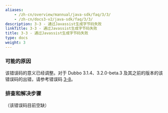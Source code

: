 ```yaml
---
aliases:
    - /zh-cn/overview/mannual/java-sdk/faq/3/3/
    - /zh-cn/docs3-v2/java-sdk/faq/3/3/
description: 3-3 - 通过Javassist生成字节码失败
linkTitle: 3-3 - 通过Javassist生成字节码失败
title: 3-3 - 通过Javassist生成字节码失败
type: docs
weight: 3
---
```







### 可能的原因
该错误码的意义已经调整。对于 Dubbo 3.1.4、3.2.0-beta.3 及其之前的版本的该错误码的出错，请参考错误码 [3-8](/zh-cn/overview/mannual/java-sdk/faq/3/8/)。

### 排查和解决步骤
（该错误码目前空缺）